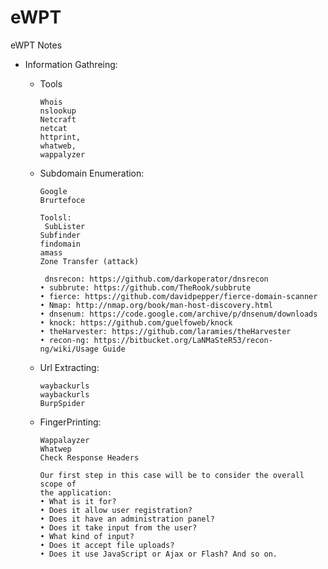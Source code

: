 # eWPT
eWPT Notes

- Information Gathreing:
  - Tools
    ```
    Whois
    nslookup
    Netcraft
    netcat
    httprint, 
    whatweb,
    wappalyzer
    ```
  - Subdomain Enumeration:
    ```
    Google
    Brurtefoce

    Toolsl:
     SubLister
    Subfinder
    findomain
    amass 
    Zone Transfer (attack)

     dnsrecon: https://github.com/darkoperator/dnsrecon
    • subbrute: https://github.com/TheRook/subbrute
    • fierce: https://github.com/davidpepper/fierce-domain-scanner
    • Nmap: http://nmap.org/book/man-host-discovery.html
    • dnsenum: https://code.google.com/archive/p/dnsenum/downloads
    • knock: https://github.com/guelfoweb/knock
    • theHarvester: https://github.com/laramies/theHarvester
    • recon-ng: https://bitbucket.org/LaNMaSteR53/recon-ng/wiki/Usage Guide
    ```
    
  - Url Extracting:
    ```
    waybackurls
    waybackurls
    BurpSpider
    ```
    
  - FingerPrinting:
    ```
    Wappalayzer
    Whatwep
    Check Response Headers

    Our first step in this case will be to consider the overall scope of
    the application:
    • What is it for?
    • Does it allow user registration?
    • Does it have an administration panel?
    • Does it take input from the user?
    • What kind of input?
    • Does it accept file uploads?
    • Does it use JavaScript or Ajax or Flash? And so on.
    ```
    
    
    
